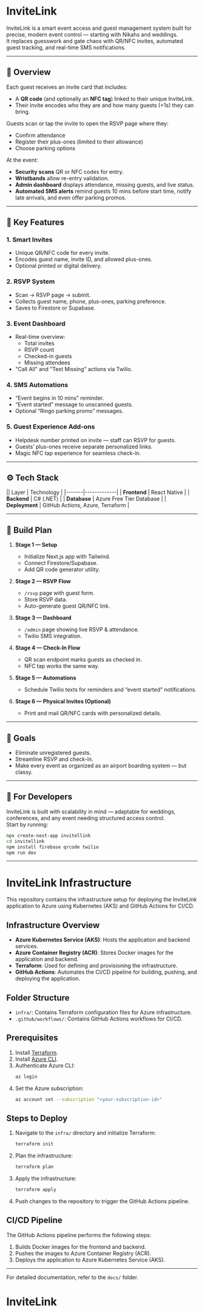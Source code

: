 # InviteLink

InviteLink is a smart event access and guest management system built for precise, modern event control — starting with Nikahs and weddings.  
It replaces guesswork and gate chaos with QR/NFC invites, automated guest tracking, and real-time SMS notifications.

---

## 🎯 Overview

Each guest receives an invite card that includes:
- A **QR code** (and optionally an **NFC tag**) linked to their unique InviteLink.
- Their invite encodes who they are and how many guests (+1s) they can bring.

Guests scan or tap the invite to open the RSVP page where they:
- Confirm attendance
- Register their plus-ones (limited to their allowance)
- Choose parking options

At the event:
- **Security scans** QR or NFC codes for entry.
- **Wristbands** allow re-entry validation.
- **Admin dashboard** displays attendance, missing guests, and live status.
- **Automated SMS alerts** remind guests 10 mins before start time, notify late arrivals, and even offer parking promos.

---

## 🧩 Key Features

### 1. Smart Invites
- Unique QR/NFC code for every invite.
- Encodes guest name, invite ID, and allowed plus-ones.
- Optional printed or digital delivery.

### 2. RSVP System
- Scan → RSVP page → submit.
- Collects guest name, phone, plus-ones, parking preference.
- Saves to Firestore or Supabase.

### 3. Event Dashboard
- Real-time overview:
  - Total invites
  - RSVP count
  - Checked-in guests
  - Missing attendees
- "Call All" and "Text Missing" actions via Twilio.

### 4. SMS Automations
- “Event begins in 10 mins” reminder.
- “Event started” message to unscanned guests.
- Optional “Ringo parking promo” messages.

### 5. Guest Experience Add-ons
- Helpdesk number printed on invite — staff can RSVP for guests.
- Guests’ plus-ones receive separate personalized links.
- Magic NFC tap experience for seamless check-in.

---

## ⚙️ Tech Stack

|| Layer | Technology |
|-------|-------------|
| **Frontend** | React Native |
| **Backend** | C# (.NET) |
| **Database** | Azure Free Tier Database |
| **Deployment** | GitHub Actions, Azure, Terraform |

---

## 🧱 Build Plan

1. **Stage 1 — Setup**
   - Initialize Next.js app with Tailwind.
   - Connect Firestore/Supabase.
   - Add QR code generator utility.

2. **Stage 2 — RSVP Flow**
   - `/rsvp` page with guest form.
   - Store RSVP data.
   - Auto-generate guest QR/NFC link.

3. **Stage 3 — Dashboard**
   - `/admin` page showing live RSVP & attendance.
   - Twilio SMS integration.

4. **Stage 4 — Check-In Flow**
   - QR scan endpoint marks guests as checked in.
   - NFC tap works the same way.

5. **Stage 5 — Automations**
   - Schedule Twilio texts for reminders and “event started” notifications.

6. **Stage 6 — Physical Invites (Optional)**
   - Print and mail QR/NFC cards with personalized details.

---

## 🚀 Goals
- Eliminate unregistered guests.
- Streamline RSVP and check-in.
- Make every event as organized as an airport boarding system — but classy.

---

## 🧠 For Developers
InviteLink is built with scalability in mind — adaptable for weddings, conferences, and any event needing structured access control.  
Start by running:

```bash
npx create-next-app invitellink
cd invitellink
npm install firebase qrcode twilio
npm run dev
```

---

# InviteLink Infrastructure

This repository contains the infrastructure setup for deploying the InviteLink application to Azure using Kubernetes (AKS) and GitHub Actions for CI/CD.

## Infrastructure Overview

- **Azure Kubernetes Service (AKS)**: Hosts the application and backend services.
- **Azure Container Registry (ACR)**: Stores Docker images for the application and backend.
- **Terraform**: Used for defining and provisioning the infrastructure.
- **GitHub Actions**: Automates the CI/CD pipeline for building, pushing, and deploying the application.

## Folder Structure

- `infra/`: Contains Terraform configuration files for Azure infrastructure.
- `.github/workflows/`: Contains GitHub Actions workflows for CI/CD.

## Prerequisites

1. Install [Terraform](https://developer.hashicorp.com/terraform/downloads).
2. Install [Azure CLI](https://learn.microsoft.com/en-us/cli/azure/install-azure-cli).
3. Authenticate Azure CLI:
   ```bash
   az login
   ```
4. Set the Azure subscription:
   ```bash
   az account set --subscription "<your-subscription-id>"
   ```

## Steps to Deploy

1. Navigate to the `infra/` directory and initialize Terraform:
   ```bash
   terraform init
   ```
2. Plan the infrastructure:
   ```bash
   terraform plan
   ```
3. Apply the infrastructure:
   ```bash
   terraform apply
   ```
4. Push changes to the repository to trigger the GitHub Actions pipeline.

## CI/CD Pipeline

The GitHub Actions pipeline performs the following steps:
1. Builds Docker images for the frontend and backend.
2. Pushes the images to Azure Container Registry (ACR).
3. Deploys the application to Azure Kubernetes Service (AKS).

---

For detailed documentation, refer to the `docs/` folder.
# InviteLink

